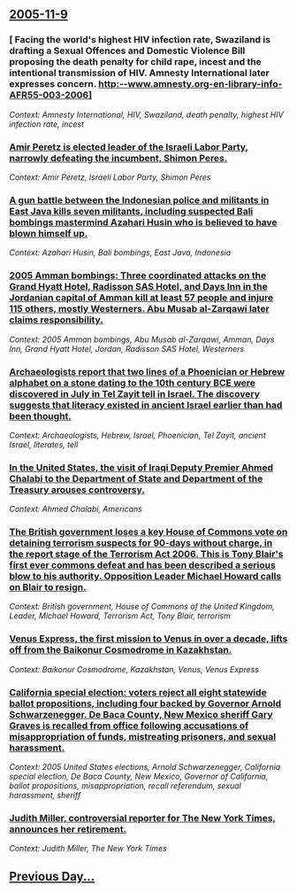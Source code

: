 ## [2005-11-9](/news/2005/11/9/index.md)

### [ Facing the world's highest HIV infection rate, Swaziland is drafting a Sexual Offences and Domestic Violence Bill proposing the death penalty for child rape, incest and the intentional transmission of HIV. Amnesty International later expresses concern. [http:--www.amnesty.org-en-library-info-AFR55-003-2006] ](/news/2005/11/9/facing-the-world-s-highest-hiv-infection-rate-swaziland-is-drafting-a-sexual-offences-and-domestic-violence-bill-proposing-the-death-penal.md)
_Context: Amnesty International, HIV, Swaziland, death penalty, highest HIV infection rate, incest_

### [ Amir Peretz is elected leader of the Israeli Labor Party, narrowly defeating the incumbent, Shimon Peres. ](/news/2005/11/9/amir-peretz-is-elected-leader-of-the-israeli-labor-party-narrowly-defeating-the-incumbent-shimon-peres.md)
_Context: Amir Peretz, Israeli Labor Party, Shimon Peres_

### [ A gun battle between the Indonesian police and militants in East Java kills seven militants, including suspected Bali bombings mastermind Azahari Husin who is believed to have blown himself up. ](/news/2005/11/9/a-gun-battle-between-the-indonesian-police-and-militants-in-east-java-kills-seven-militants-including-suspected-bali-bombings-mastermind-a.md)
_Context: Azahari Husin, Bali bombings, East Java, Indonesia_

### [ 2005 Amman bombings: Three coordinated attacks on the Grand Hyatt Hotel, Radisson SAS Hotel, and Days Inn in the Jordanian capital of Amman kill at least 57 people and injure 115 others, mostly Westerners. Abu Musab al-Zarqawi later claims responsibility. ](/news/2005/11/9/2005-amman-bombings-three-coordinated-attacks-on-the-grand-hyatt-hotel-radisson-sas-hotel-and-days-inn-in-the-jordanian-capital-of-amman.md)
_Context: 2005 Amman bombings, Abu Musab al-Zarqawi, Amman, Days Inn, Grand Hyatt Hotel, Jordan, Radisson SAS Hotel, Westerners_

### [ Archaeologists report that two lines of a Phoenician or Hebrew alphabet on a stone dating to the 10th century BCE were discovered in July in Tel Zayit tell in Israel. The discovery suggests that literacy existed in ancient Israel earlier than had been thought.](/news/2005/11/9/archaeologists-report-that-two-lines-of-a-phoenician-or-hebrew-alphabet-on-a-stone-dating-to-the-10th-century-bce-were-discovered-in-july-i.md)
_Context: Archaeologists, Hebrew, Israel, Phoenician, Tel Zayit, ancient Israel, literates, tell_

### [ In the United States, the visit of Iraqi Deputy Premier Ahmed Chalabi to the Department of State and Department of the Treasury arouses controversy. ](/news/2005/11/9/in-the-united-states-the-visit-of-iraqi-deputy-premier-ahmed-chalabi-to-the-department-of-state-and-department-of-the-treasury-arouses-con.md)
_Context: Ahmed Chalabi, Americans_

### [ The British government loses a key House of Commons vote on detaining terrorism suspects for 90-days without charge, in the report stage of the Terrorism Act 2006. This is Tony Blair's first ever commons defeat and has been described a serious blow to his authority. Opposition Leader Michael Howard calls on Blair to resign. ](/news/2005/11/9/the-british-government-loses-a-key-house-of-commons-vote-on-detaining-terrorism-suspects-for-90-days-without-charge-in-the-report-stage-of.md)
_Context: British government, House of Commons of the United Kingdom, Leader, Michael Howard, Terrorism Act, Tony Blair, terrorism_

### [ Venus Express, the first mission to Venus in over a decade, lifts off from the Baikonur Cosmodrome in Kazakhstan. ](/news/2005/11/9/venus-express-the-first-mission-to-venus-in-over-a-decade-lifts-off-from-the-baikonur-cosmodrome-in-kazakhstan.md)
_Context: Baikonur Cosmodrome, Kazakhstan, Venus, Venus Express_

### [ California special election: voters reject all eight statewide ballot propositions, including four backed by Governor Arnold Schwarzenegger. De Baca County, New Mexico sheriff Gary Graves is recalled from office following accusations of misappropriation of funds, mistreating prisoners, and sexual harassment. ](/news/2005/11/9/california-special-election-voters-reject-all-eight-statewide-ballot-propositions-including-four-backed-by-governor-arnold-schwarzenegger.md)
_Context: 2005 United States elections, Arnold Schwarzenegger, California special election, De Baca County, New Mexico, Governor of California, ballot propositions, misappropriation, recall referendum, sexual harassment, sheriff_

### [ Judith Miller, controversial reporter for The New York Times, announces her retirement. ](/news/2005/11/9/judith-miller-controversial-reporter-for-the-new-york-times-announces-her-retirement.md)
_Context: Judith Miller, The New York Times_

## [Previous Day...](/news/2005/11/8/index.md)

